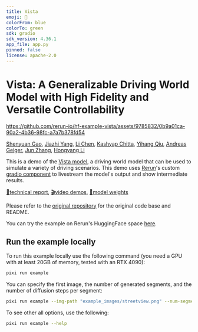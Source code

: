 ```yaml
---
title: Vista
emoji: 🚗
colorFrom: blue
colorTo: green
sdk: gradio
sdk_version: 4.36.1
app_file: app.py
pinned: false
license: apache-2.0
---
```


# Vista: A Generalizable Driving World Model with High Fidelity and Versatile Controllability

https://github.com/rerun-io/hf-example-vista/assets/9785832/0b9a01ca-90a2-4b36-98fc-a7a7b378fd54

[Shenyuan Gao](https://github.com/Little-Podi), [Jiazhi Yang](https://scholar.google.com/citations?user=Ju7nGX8AAAAJ&hl=en), [Li Chen](https://scholar.google.com/citations?user=ulZxvY0AAAAJ&hl=en), [Kashyap Chitta](https://kashyap7x.github.io/), [Yihang Qiu](https://scholar.google.com/citations?user=qgRUOdIAAAAJ&hl=en), [Andreas Geiger](https://www.cvlibs.net/), [Jun Zhang](https://eejzhang.people.ust.hk/), [Hongyang Li](https://lihongyang.info/)

This is a demo of the [Vista model](https://github.com/OpenDriveLab/Vista), a driving world model that can be used to simulate a variety of driving scenarios. This demo uses [Rerun](https://rerun.io/)'s custom [gradio component](https://www.gradio.app/custom-components/gallery?id=radames%2Fgradio_rerun) to livestream the model's output and show intermediate results.

[📜technical report](https://arxiv.org/abs/2405.17398),  [🎬video demos](https://vista-demo.github.io/),  [🤗model weights](https://huggingface.co/OpenDriveLab/Vista)

Please refer to the [original repository](https://github.com/OpenDriveLab/Vista) for the original code base and README.

You can try the example on Rerun's HuggingFace space [here](https://huggingface.co/spaces/rerun/Vista).

## Run the example locally
To run this example locally use the following command (you need a GPU with at least 20GB of memory, tested with an RTX 4090):
```bash
pixi run example
```

You can specify the first image, the number of generated segments, and the number of diffusion steps per segment:
```bash
pixi run example --img-path "example_images/streetview.png" --num-segments 10 --num-steps 100
```

To see other all options, use the following:
```bash
pixi run example --help
```
